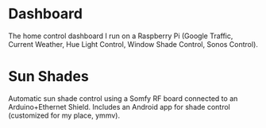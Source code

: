# Dashboard
The home control dashboard I run on a Raspberry Pi (Google Traffic, Current Weather, Hue Light Control, Window Shade Control, Sonos Control).

# Sun Shades
Automatic sun shade control using a Somfy RF board connected to an Arduino+Ethernet Shield. Includes an Android app for shade control (customized for my place, ymmv).